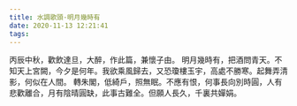 ```yaml
---
title: 水調歌頭·明月幾時有
date: 2020-11-13 12:21:41
tags:
---
```

丙辰中秋，歡飲達旦，大醉，作此篇，兼懷子由。
明月幾時有，把酒問青天。不知天上宮闕，今夕是何年。我欲乘風歸去，又恐瓊樓玉宇，高處不勝寒。起舞弄清影，何似在人間。
轉朱閣，低綺戶，照無眠。不應有恨，何事長向別時圓，人有悲歡離合，月有陰晴圓缺，此事古難全。但願人長久，千裏共嬋娟。